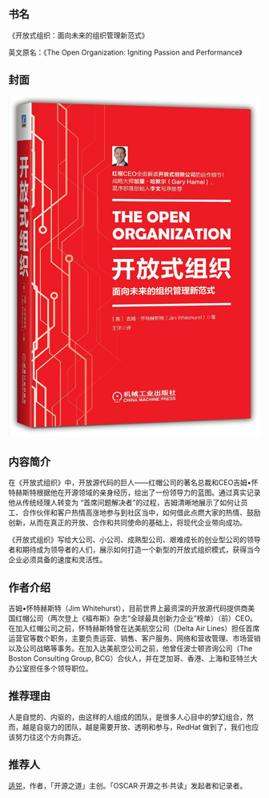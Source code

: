 ## 书名

《开放式组织：面向未来的组织管理新范式》

英文原名：《The Open Organization: Igniting Passion and Performance》

## 封面

![](./face-image/the-open-organization.jpg)

## 内容简介

在《开放式组织》中，开放源代码的巨人——红帽公司的著名总裁和CEO吉姆•怀特赫斯特根据他在开源领域的亲身经历，绘出了一份领导力的蓝图。通过真实记录他从传统经理人转变为 “首席问题解决者”的过程，吉姆清晰地展示了如何让员工、合作伙伴和客户热情高涨地参与到社区当中，如何借此点燃大家的热情、鼓励创新，从而在真正的开放、合作和共同使命的基础上，将现代企业带向成功。

《开放式组织》写给大公司、小公司、成熟型公司、艰难成长的创业型公司的领导者和期待成为领导者的人们，展示如何打造一个新型的开放式组织模式，获得当今企业必须具备的速度和灵活性。

## 作者介绍

吉姆•怀特赫斯特（Jim Whitehurst），目前世界上最资深的开放源代码提供商美国红帽公司（两次登上《福布斯》杂志“全球最具创新力企业”榜单）（前）CEO。在加入红帽公司之前，怀特赫斯特曾在达美航空公司（Delta Air Lines）担任首席运营官等数个职务，主要负责运营、销售、客户服务、网络和营收管理、市场营销以及公司战略等事务。在加入达美航空公司之前，他曾任波士顿咨询公司（The Boston Consulting Group, BCG）合伙人，并在芝加哥、香港、上海和亚特兰大办公室担任多个领导职位。

## 推荐理由

人是自觉的、内驱的，由这样的人组成的团队，是很多人心目中的梦幻组合，然而，越是自驱力的团队，越是需要开放、透明和参与，RedHat 做到了，我们也应该努力往这个方向靠近。

## 推荐人

[适兕](https://opensourceway.community/all_about_kuosi)，作者，「开源之道」主创。「OSCAR·开源之书·共读」发起者和记录者。
